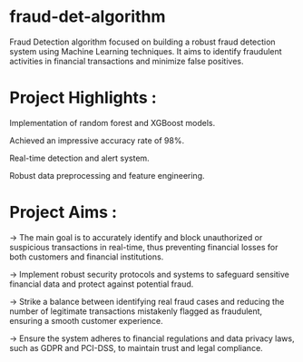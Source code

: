 # fraud-det-algorithm
Fraud Detection algorithm focused on building a robust fraud detection system using Machine Learning techniques. It aims to identify fraudulent activities in financial transactions and minimize false positives.

# Project Highlights :

Implementation of random forest and XGBoost models.

Achieved an impressive accuracy rate of 98%.

Real-time detection and alert system.

Robust data preprocessing and feature engineering.

# Project Aims :

-> The main goal is to accurately identify and block unauthorized or suspicious transactions in real-time, thus preventing financial losses for both customers and financial institutions.

-> Implement robust security protocols and systems to safeguard sensitive financial data and protect against potential fraud.

-> Strike a balance between identifying real fraud cases and reducing the number of legitimate transactions mistakenly flagged as fraudulent, ensuring a smooth customer experience.

-> Ensure the system adheres to financial regulations and data privacy laws, such as GDPR and PCI-DSS, to maintain trust and legal compliance.

